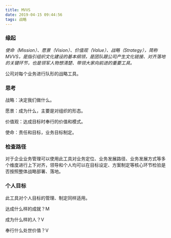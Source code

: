 ```yaml
---
title: MVVS
date: 2019-04-15 09:44:56
tags: 战略
---
```


### 缘起

*使命（Mission）、愿景（Vision）、价值观（Value）、战略（Strategy），简称MVVS，是指引组织文化建设的基本纲领，是团队跟公司产生文化链接、对齐落地的关键环节，也是领军人物想清楚、带领大家向前进的重要工具。*

公司对每个业务进行队形的战略工具。

### 思考

战略：决定我们做什么。

愿景：成为什么，主要是对组织的形态。

价值观：达成目标时奉行的价值和模式。

使命：责任和目标，业务目标制定。

### 检查路径

对于企业业务管理可以使用此工具对业务定位、业务发展路径、业务发展方式等多个维度进行上下对齐，领导和个人均可以在目标设定、方案制定等核心环节检验是否按照整体战略部署、落地。

### 个人目标

此工具对个人目标的管理、制定同样适用。

达成什么样的成就？M

成为什么样的人？V

奉行什么处世价值？V



